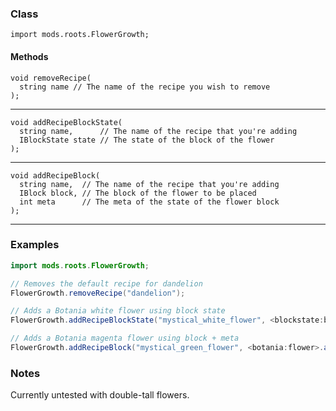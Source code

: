 
### Class

```zenscript
import mods.roots.FlowerGrowth;
```

#### Methods

```zenscript
void removeRecipe(
  string name // The name of the recipe you wish to remove
);
```


---


```zenscript
void addRecipeBlockState(
  string name,      // The name of the recipe that you're adding
  IBlockState state // The state of the block of the flower
);
```


---


```zenscript
void addRecipeBlock(
  string name,  // The name of the recipe that you're adding
  IBlock block, // The block of the flower to be placed
  int meta      // The meta of the state of the flower block
);
```


---


### Examples

```java
import mods.roots.FlowerGrowth;

// Removes the default recipe for dandelion
FlowerGrowth.removeRecipe("dandelion");

// Adds a Botania white flower using block state
FlowerGrowth.addRecipeBlockState("mystical_white_flower", <blockstate:botania:flower:color=white>);

// Adds a Botania magenta flower using block + meta
FlowerGrowth.addRecipeBlock("mystical_green_flower", <botania:flower>.asBlock(), 2);
```

### Notes

Currently untested with double-tall flowers.

